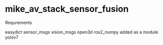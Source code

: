 # mike_av_stack_sensor_fusion

Requrements

easydict
sensor_msgs
vision_msgs
open3d
ros2_numpy added as a module
yolov7